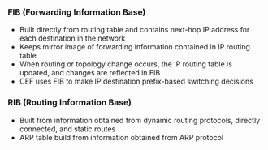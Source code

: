 ### FIB (Forwarding Information Base)  
* Built directly from routing table and contains next-hop IP address for each destination in the network  
* Keeps mirror image of forwarding information contained in IP routing table  
* When routing or topology change occurs, the IP routing table is updated, and changes are reflected in FIB  
* CEF uses FIB to make IP destination prefix-based switching decisions  


### RIB (Routing Information Base)  
* Built from information obtained from dynamic routing protocols, directly connected, and static routes  
* ARP table build from information obtained from ARP protocol
